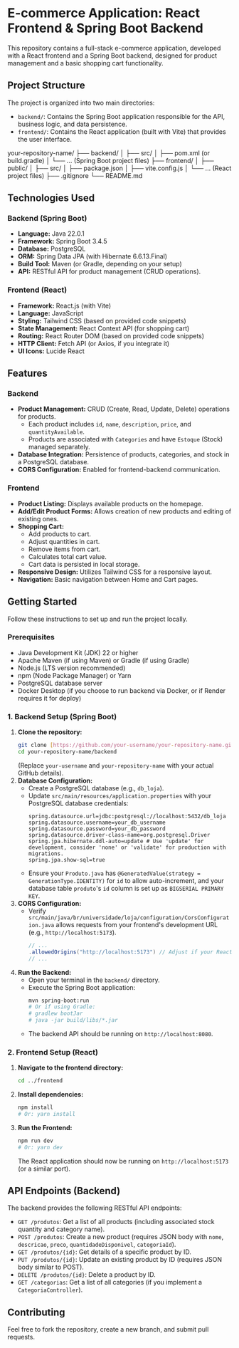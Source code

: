 # E-commerce Application: React Frontend & Spring Boot Backend

This repository contains a full-stack e-commerce application, developed with a React frontend and a Spring Boot backend, designed for product management and a basic shopping cart functionality.

## Project Structure

The project is organized into two main directories:

-   `backend/`: Contains the Spring Boot application responsible for the API, business logic, and data persistence.
-   `frontend/`: Contains the React application (built with Vite) that provides the user interface.

your-repository-name/
├── backend/
│   ├── src/
│   ├── pom.xml (or build.gradle)
│   └── ... (Spring Boot project files)
├── frontend/
│   ├── public/
│   ├── src/
│   ├── package.json
│   ├── vite.config.js
│   └── ... (React project files)
├── .gitignore
└── README.md

## Technologies Used

### Backend (Spring Boot)

-   **Language:** Java 22.0.1
-   **Framework:** Spring Boot 3.4.5
-   **Database:** PostgreSQL
-   **ORM:** Spring Data JPA (with Hibernate 6.6.13.Final)
-   **Build Tool:** Maven (or Gradle, depending on your setup)
-   **API:** RESTful API for product management (CRUD operations).

### Frontend (React)

-   **Framework:** React.js (with Vite)
-   **Language:** JavaScript
-   **Styling:** Tailwind CSS (based on provided code snippets)
-   **State Management:** React Context API (for shopping cart)
-   **Routing:** React Router DOM (based on provided code snippets)
-   **HTTP Client:** Fetch API (or Axios, if you integrate it)
-   **UI Icons:** Lucide React

## Features

### Backend

-   **Product Management:** CRUD (Create, Read, Update, Delete) operations for products.
    -   Each product includes `id`, `name`, `description`, `price`, and `quantityAvailable`.
    -   Products are associated with `Categories` and have `Estoque` (Stock) managed separately.
-   **Database Integration:** Persistence of products, categories, and stock in a PostgreSQL database.
-   **CORS Configuration:** Enabled for frontend-backend communication.

### Frontend

-   **Product Listing:** Displays available products on the homepage.
-   **Add/Edit Product Forms:** Allows creation of new products and editing of existing ones.
-   **Shopping Cart:**
    -   Add products to cart.
    -   Adjust quantities in cart.
    -   Remove items from cart.
    -   Calculates total cart value.
    -   Cart data is persisted in local storage.
-   **Responsive Design:** Utilizes Tailwind CSS for a responsive layout.
-   **Navigation:** Basic navigation between Home and Cart pages.

## Getting Started

Follow these instructions to set up and run the project locally.

### Prerequisites

-   Java Development Kit (JDK) 22 or higher
-   Apache Maven (if using Maven) or Gradle (if using Gradle)
-   Node.js (LTS version recommended)
-   npm (Node Package Manager) or Yarn
-   PostgreSQL database server
-   Docker Desktop (if you choose to run backend via Docker, or if Render requires it for deploy)

### 1. Backend Setup (Spring Boot)

1.  **Clone the repository:**
    ```bash
    git clone [https://github.com/your-username/your-repository-name.git](https://github.com/your-username/your-repository-name.git)
    cd your-repository-name/backend
    ```
    (Replace `your-username` and `your-repository-name` with your actual GitHub details).
2.  **Database Configuration:**
    -   Create a PostgreSQL database (e.g., `db_loja`).
    -   Update `src/main/resources/application.properties` with your PostgreSQL database credentials:
        ```properties
        spring.datasource.url=jdbc:postgresql://localhost:5432/db_loja
        spring.datasource.username=your_db_username
        spring.datasource.password=your_db_password
        spring.datasource.driver-class-name=org.postgresql.Driver
        spring.jpa.hibernate.ddl-auto=update # Use 'update' for development, consider 'none' or 'validate' for production with migrations.
        spring.jpa.show-sql=true
        ```
    -   Ensure your `Produto.java` has `@GeneratedValue(strategy = GenerationType.IDENTITY)` for `id` to allow auto-increment, and your database table `produto`'s `id` column is set up as `BIGSERIAL PRIMARY KEY`.
3.  **CORS Configuration:**
    -   Verify `src/main/java/br/universidade/loja/configuration/CorsConfiguration.java` allows requests from your frontend's development URL (e.g., `http://localhost:5173`).
        ```java
        // ...
        .allowedOrigins("http://localhost:5173") // Adjust if your React dev server uses a different port
        // ...
        ```
4.  **Run the Backend:**
    -   Open your terminal in the `backend/` directory.
    -   Execute the Spring Boot application:
        ```bash
        mvn spring-boot:run
        # Or if using Gradle:
        # gradlew bootJar
        # java -jar build/libs/*.jar
        ```
    -   The backend API should be running on `http://localhost:8080`.

### 2. Frontend Setup (React)

1.  **Navigate to the frontend directory:**
    ```bash
    cd ../frontend
    ```
2.  **Install dependencies:**
    ```bash
    npm install
    # Or: yarn install
    ```
3.  **Run the Frontend:**
    ```bash
    npm run dev
    # Or: yarn dev
    ```
    The React application should now be running on `http://localhost:5173` (or a similar port).

## API Endpoints (Backend)

The backend provides the following RESTful API endpoints:

-   `GET /produtos`: Get a list of all products (including associated stock quantity and category name).
-   `POST /produtos`: Create a new product (requires JSON body with `nome`, `descricao`, `preco`, `quantidadeDisponivel`, `categoriaId`).
-   `GET /produtos/{id}`: Get details of a specific product by ID.
-   `PUT /produtos/{id}`: Update an existing product by ID (requires JSON body similar to POST).
-   `DELETE /produtos/{id}`: Delete a product by ID.
-   `GET /categorias`: Get a list of all categories (if you implement a `CategoriaController`).

## Contributing

Feel free to fork the repository, create a new branch, and submit pull requests.
